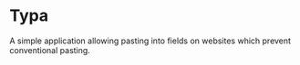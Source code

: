 # Typa
A simple application allowing pasting into fields on websites which prevent conventional pasting.
